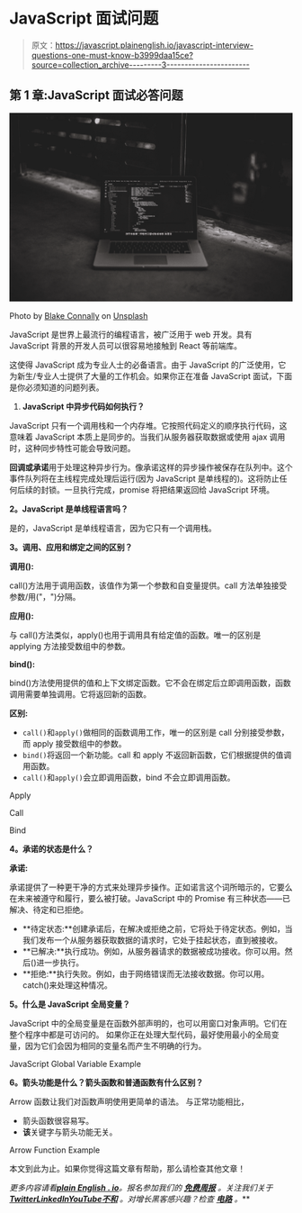 # JavaScript 面试问题

> 原文：<https://javascript.plainenglish.io/javascript-interview-questions-one-must-know-b3999daa15ce?source=collection_archive---------3----------------------->

## 第 1 章:JavaScript 面试必答问题

![](img/4cf95b3b2285c38a0a238ee6f30c6bb6.png)

Photo by [Blake Connally](https://unsplash.com/es/@blakeconnally?utm_source=medium&utm_medium=referral) on [Unsplash](https://unsplash.com?utm_source=medium&utm_medium=referral)

JavaScript 是世界上最流行的编程语言，被广泛用于 web 开发。具有 JavaScript 背景的开发人员可以很容易地接触到 React 等前端库。

这使得 JavaScript 成为专业人士的必备语言。由于 JavaScript 的广泛使用，它为新生/专业人士提供了大量的工作机会。如果你正在准备 JavaScript 面试，下面是你必须知道的问题列表。

1.  **JavaScript 中异步代码如何执行？**

JavaScript 只有一个调用栈和一个内存堆。它按照代码定义的顺序执行代码，这意味着 JavaScript 本质上是同步的。当我们从服务器获取数据或使用 ajax 调用时，这种同步特性可能会导致问题。

**回调或承诺**用于处理这种异步行为。像承诺这样的异步操作被保存在队列中。这个事件队列将在主线程完成处理后运行(因为 JavaScript 是单线程的)。这将防止任何后续的封锁。一旦执行完成，promise 将把结果返回给 JavaScript 环境。

**2。JavaScript 是单线程语言吗？**

是的，JavaScript 是单线程语言，因为它只有一个调用栈。

**3。调用、应用和绑定之间的区别？**

**调用():**

call()方法用于调用函数，该值作为第一个参数和自变量提供。call 方法单独接受参数/用("，")分隔。

**应用():**

与 call()方法类似，apply()也用于调用具有给定值的函数。唯一的区别是 applying 方法接受数组中的参数。

**bind():**

bind()方法使用提供的值和上下文绑定函数。它不会在绑定后立即调用函数，函数调用需要单独调用。它将返回新的函数。

**区别:**

*   `call()`和`apply()`做相同的函数调用工作，唯一的区别是 call 分别接受参数，而 apply 接受数组中的参数。
*   `bind()`将返回一个新功能。call 和 apply 不返回新函数，它们根据提供的值调用函数。
*   `call()`和`apply()`会立即调用函数，bind 不会立即调用函数。

Apply

Call

Bind

**4。承诺的状态是什么？**

**承诺:**

承诺提供了一种更干净的方式来处理异步操作。正如诺言这个词所暗示的，它要么在未来被遵守和履行，要么被打破。JavaScript 中的 Promise 有三种状态——已解决、待定和已拒绝。

*   **待定状态:**创建承诺后，在解决或拒绝之前，它将处于待定状态。例如，当我们发布一个从服务器获取数据的请求时，它处于挂起状态，直到被接收。
*   **已解决:**执行成功。例如，从服务器请求的数据被成功接收。你可以用。然后()进一步执行。
*   **拒绝:**执行失败。例如，由于网络错误而无法接收数据。你可以用。catch()来处理这种情况。

**5。什么是 JavaScript 全局变量？**

JavaScript 中的全局变量是在函数外部声明的，也可以用窗口对象声明。它们在整个程序中都是可访问的。
如果你正在处理大型代码，最好使用最小的全局变量，因为它们会因为相同的变量名而产生不明确的行为。

JavaScript Global Variable Example

**6。箭头功能是什么？箭头函数和普通函数有什么区别？**

Arrow 函数让我们对函数声明使用更简单的语法。
与正常功能相比，

*   箭头函数很容易写。
*   **该**关键字与箭头功能无关。

Arrow Function Example

本文到此为止。如果你觉得这篇文章有帮助，那么请检查其他文章！

*更多内容请看*[***plain English . io***](https://plainenglish.io/)*。报名参加我们的* [***免费周报***](http://newsletter.plainenglish.io/) *。关注我们关于*[***Twitter***](https://twitter.com/inPlainEngHQ)[***LinkedIn***](https://www.linkedin.com/company/inplainenglish/)*[***YouTube***](https://www.youtube.com/channel/UCtipWUghju290NWcn8jhyAw)*[***不和***](https://discord.gg/GtDtUAvyhW) *。对增长黑客感兴趣？检查* [***电路***](https://circuit.ooo/) *。***